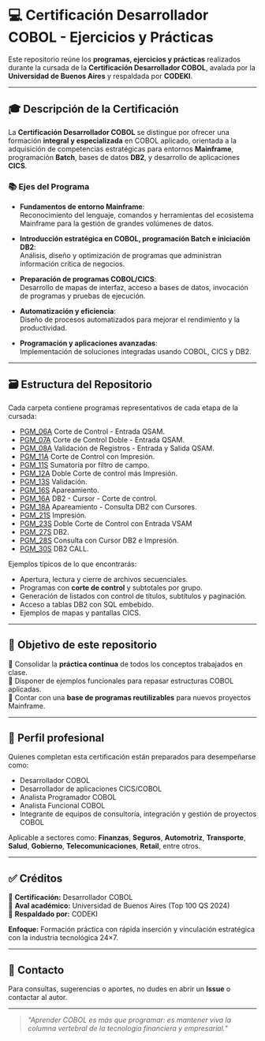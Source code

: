 # 💻 Certificación Desarrollador COBOL - Ejercicios y Prácticas

Este repositorio reúne los **programas, ejercicios y prácticas** realizados durante la cursada de la **Certificación Desarrollador COBOL**, avalada por la **Universidad de Buenos Aires** y respaldada por **CODEKI**.

---

## 🎓 Descripción de la Certificación

La **Certificación Desarrollador COBOL** se distingue por ofrecer una formación **integral y especializada** en COBOL aplicado, orientada a la adquisición de competencias estratégicas para entornos **Mainframe**, programación **Batch**, bases de datos **DB2**, y desarrollo de aplicaciones **CICS**.

### 📚 Ejes del Programa

- **Fundamentos de entorno Mainframe**:  
  Reconocimiento del lenguaje, comandos y herramientas del ecosistema Mainframe para la gestión de grandes volúmenes de datos.

- **Introducción estratégica en COBOL, programación Batch e iniciación DB2**:  
  Análisis, diseño y optimización de programas que administran información crítica de negocios.

- **Preparación de programas COBOL/CICS**:  
  Desarrollo de mapas de interfaz, acceso a bases de datos, invocación de programas y pruebas de ejecución.

- **Automatización y eficiencia**:  
  Diseño de procesos automatizados para mejorar el rendimiento y la productividad.

- **Programación y aplicaciones avanzadas**:  
  Implementación de soluciones integradas usando COBOL, CICS y DB2.


---

## 🗃️ Estructura del Repositorio

Cada carpeta contiene programas representativos de cada etapa de la cursada:


* [PGM_06A](/Programas/PGM_06A/) Corte de Control - Entrada QSAM.
* [PGM_07A](/Programas/PGM_07A/) Corte de Control Doble - Entrada QSAM.
* [PGM_08A](/Programas/PGM_08A/) Validación de Registros - Entrada y Salida QSAM.
* [PGM_11A](/Programas/PGM_11A/) Corte de Control con Impresión.
* [PGM_11S](/Programas/PGM_11S/) Sumatoria por filtro de campo.
* [PGM_12A](/Programas/PGM_12A/) Doble Corte de control más Impresión.
* [PGM_13S](/Programas/PGM_13S/) Validación.
* [PGM_16S](/Programas/PGM_16S/) Apareamiento.
* [PGM_16A](/Programas/PGM_16A/) DB2 - Cursor - Corte de control.
* [PGM_18A](/Programas/PGM_18A/) Apareamiento - Consulta DB2 con Cursores.
* [PGM_21S](/Programas/PGM_21S/) Impresión.
* [PGM_23S](/Programas/PGM_23S/) Doble Corte de Control con Entrada VSAM
* [PGM_27S](/Programas/PGM_27S/) DB2.
* [PGM_28S](/Programas/PGM_28S/) Consulta con Cursor DB2 e Impresión.
* [PGM_30S](/Programas/PGM_30S/) DB2 CALL.

Ejemplos típicos de lo que encontrarás:
- Apertura, lectura y cierre de archivos secuenciales.
- Programas con **corte de control** y subtotales por grupo.
- Generación de listados con control de títulos, subtítulos y paginación.
- Acceso a tablas DB2 con SQL embebido.
- Ejemplos de mapas y pantallas CICS.

---

## 🧩 Objetivo de este repositorio

📌 Consolidar la **práctica continua** de todos los conceptos trabajados en clase.  
📌 Disponer de ejemplos funcionales para repasar estructuras COBOL aplicadas.  
📌 Contar con una **base de programas reutilizables** para nuevos proyectos Mainframe.

---

## 🚀 Perfil profesional

Quienes completan esta certificación están preparados para desempeñarse como:
- Desarrollador COBOL
- Desarrollador de aplicaciones CICS/COBOL
- Analista Programador COBOL
- Analista Funcional COBOL
- Integrante de equipos de consultoría, integración y gestión de proyectos COBOL

Aplicable a sectores como:
**Finanzas**, **Seguros**, **Automotriz**, **Transporte**, **Salud**, **Gobierno**, **Telecomunicaciones**, **Retail**, entre otros.

---

## ✅ Créditos

📍 **Certificación:** Desarrollador COBOL  
📍 **Aval académico:** Universidad de Buenos Aires (Top 100 QS 2024)  
📍 **Respaldado por:** CODEKI  

**Enfoque:** Formación práctica con rápida inserción y vinculación estratégica con la industria tecnológica 24×7.

---

## 🤝 Contacto

Para consultas, sugerencias o aportes, no dudes en abrir un **Issue** o contactar al autor.

---

> *"Aprender COBOL es más que programar: es mantener viva la columna vertebral de la tecnología financiera y empresarial."*
